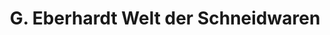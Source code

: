 ---
title: "G. Eberhardt Welt der Schneidwaren"
url: /wiesbaden/g-eberhardt-welt-der-schneidwaren/
shop: Haushaltsartikel
---